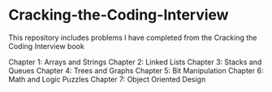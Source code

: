 # Cracking-the-Coding-Interview
This repository includes problems I have completed from the Cracking the Coding Interview book

Chapter 1: Arrays and Strings
Chapter 2: Linked Lists
Chapter 3: Stacks and Queues
Chapter 4: Trees and Graphs
Chapter 5: Bit Manipulation
Chapter 6: Math and Logic Puzzles
Chapter 7: Object Oriented Design

